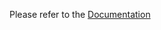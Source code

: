 Please refer to the [Documentation](https://hahow.github.io/jwplayer-plugins/?path=/docs/watermark)
